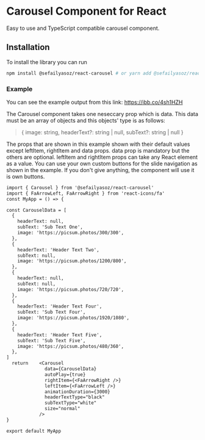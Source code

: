 # Carousel Component for React

Easy to use and TypeScript compatible carousel component.

## Installation

To install the library you can run

```bash
npm install @sefailyasoz/react-carousel # or yarn add @sefailyasoz/react-carousel
```

### Example

You can see the example output from this link: https://ibb.co/4sh1HZH

The Carousel component takes one neseccary prop which is data. This data must be an array of objects and this objects' type is as follows:

> {
> image: string,
> headerText?: string | null,
> subText?: string | null
> }

The props that are shown in this example shown with their default values except leftItem, rightItem and data props.
data prop is mandatory but the others are optional.
leftItem and rightItem props can take any React element as a value. You can use your own custom buttons for the slide navigation
as shown in the example. If you don't give anything, the component will use it is own buttons.

```txt
import { Carousel } from '@sefailyasoz/react-carousel'
import { FaArrowLeft, FaArrowRight } from 'react-icons/fa'
const MyApp = () => {

const CarouselData = [
  {
    headerText: null,
    subText: 'Sub Text One',
    image: 'https://picsum.photos/300/300',
  },
  {
    headerText: 'Header Text Two',
    subText: null,
    image: 'https://picsum.photos/1200/800',
  },
  {
    headerText: null,
    subText: null,
    image: 'https://picsum.photos/720/720',
  },
  {
    headerText: 'Header Text Four',
    subText: 'Sub Text Four',
    image: 'https://picsum.photos/1920/1080',
  },
  {
    headerText: 'Header Text Five',
    subText: 'Sub Text Five',
    image: 'https://picsum.photos/480/360',
  },
]
  return    <Carousel
              data={CarouselData}
              autoPlay={true}
              rightItem={<FaArrowRight />}
              leftItem={<FaArrowLeft />}
              animationDuration={3000}
              headerTextType="black"
              subTextType="white"
              size="normal"
            />
}

export default MyApp
```
